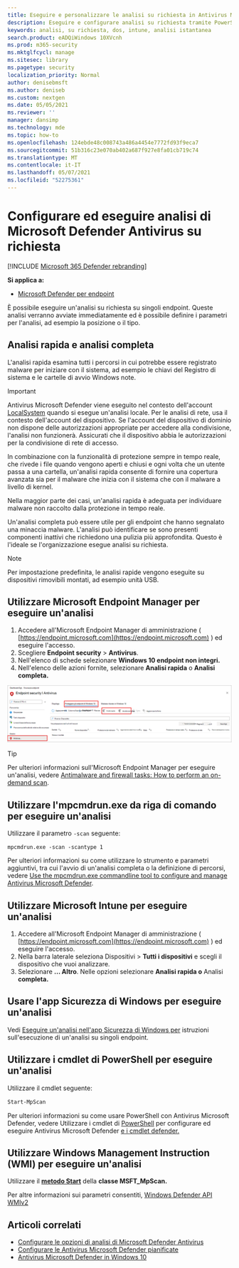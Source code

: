```yaml
---
title: Eseguire e personalizzare le analisi su richiesta in Antivirus Microsoft Defender
description: Eseguire e configurare analisi su richiesta tramite PowerShell, Windows Management Instrumentation o singolarmente sugli endpoint con l'app Sicurezza di Windows
keywords: analisi, su richiesta, dos, intune, analisi istantanea
search.product: eADQiWindows 10XVcnh
ms.prod: m365-security
ms.mktglfcycl: manage
ms.sitesec: library
ms.pagetype: security
localization_priority: Normal
author: denisebmsft
ms.author: deniseb
ms.custom: nextgen
ms.date: 05/05/2021
ms.reviewer: ''
manager: dansimp
ms.technology: mde
ms.topic: how-to
ms.openlocfilehash: 124ebde48c008743a486a4454e7772fd93f9eca7
ms.sourcegitcommit: 51b316c23e070ab402a687f927e8fa01cb719c74
ms.translationtype: MT
ms.contentlocale: it-IT
ms.lasthandoff: 05/07/2021
ms.locfileid: "52275361"
---
```

# <a name="configure-and-run-on-demand-microsoft-defender-antivirus-scans"></a>Configurare ed eseguire analisi di Microsoft Defender Antivirus su richiesta

[!INCLUDE [Microsoft 365 Defender rebranding](../../includes/microsoft-defender.md)]

**Si applica a:**

- [Microsoft Defender per endpoint](/microsoft-365/security/defender-endpoint/)

È possibile eseguire un'analisi su richiesta su singoli endpoint. Queste analisi verranno avviate immediatamente ed è possibile definire i parametri per l'analisi, ad esempio la posizione o il tipo.

## <a name="quick-scan-versus-full-scan"></a>Analisi rapida e analisi completa

L'analisi rapida esamina tutti i percorsi in cui potrebbe essere registrato malware per iniziare con il sistema, ad esempio le chiavi del Registro di sistema e le cartelle di avvio Windows note.

> [!IMPORTANT]
> Antivirus Microsoft Defender viene eseguito nel contesto dell'account [LocalSystem](/windows/win32/services/localsystem-account) quando si esegue un'analisi locale. Per le analisi di rete, usa il contesto dell'account del dispositivo. Se l'account del dispositivo di dominio non dispone delle autorizzazioni appropriate per accedere alla condivisione, l'analisi non funzionerà. Assicurati che il dispositivo abbia le autorizzazioni per la condivisione di rete di accesso.

In [](configure-real-time-protection-microsoft-defender-antivirus.md)combinazione con la funzionalità di protezione sempre in tempo reale, che rivede i file quando vengono aperti e chiusi e ogni volta che un utente passa a una cartella, un'analisi rapida consente di fornire una copertura avanzata sia per il malware che inizia con il sistema che con il malware a livello di kernel.  

Nella maggior parte dei casi, un'analisi rapida è adeguata per individuare malware non raccolto dalla protezione in tempo reale.

Un'analisi completa può essere utile per gli endpoint che hanno segnalato una minaccia malware. L'analisi può identificare se sono presenti componenti inattivi che richiedono una pulizia più approfondita. Questo è l'ideale se l'organizzazione esegue analisi su richiesta.

> [!NOTE]
> Per impostazione predefinita, le analisi rapide vengono eseguite su dispositivi rimovibili montati, ad esempio unità USB.

## <a name="use-microsoft-endpoint-manager-to-run-a-scan"></a>Utilizzare Microsoft Endpoint Manager per eseguire un'analisi

1. Accedere all'Microsoft Endpoint Manager di amministrazione ( [https://endpoint.microsoft.com](https://endpoint.microsoft.com) ) ed eseguire l'accesso.
2. Scegliere **Endpoint security**  >  **Antivirus**.
3. Nell'elenco di schede selezionare **Windows 10 endpoint non integri.**
4. Nell'elenco delle azioni fornite, selezionare **Analisi rapida** o **Analisi completa.**

[![IMAGE ](images/mem-antivirus-scan-on-demand.png)](images/mem-antivirus-scan-on-demand.png#lightbox)

> [!TIP]
> Per ulteriori informazioni sull'Microsoft Endpoint Manager per eseguire un'analisi, vedere [Antimalware and firewall tasks: How to perform an on-demand scan](/configmgr/protect/deploy-use/endpoint-antimalware-firewall#how-to-perform-an-on-demand-scan-of-computers).

## <a name="use-the-mpcmdrunexe-command-line-utility-to-run-a-scan"></a>Utilizzare l'mpcmdrun.exe da riga di comando per eseguire un'analisi

Utilizzare il parametro `-scan` seguente:

```console
mpcmdrun.exe -scan -scantype 1
```

Per ulteriori informazioni su come utilizzare lo strumento e parametri aggiuntivi, tra cui l'avvio di un'analisi completa o la definizione di percorsi, vedere [Use the mpcmdrun.exe commandline tool to configure and manage Antivirus Microsoft Defender](command-line-arguments-microsoft-defender-antivirus.md).

## <a name="use-microsoft-intune-to-run-a-scan"></a>Utilizzare Microsoft Intune per eseguire un'analisi

1. Accedere all'Microsoft Endpoint Manager di amministrazione ( [https://endpoint.microsoft.com](https://endpoint.microsoft.com) ) ed eseguire l'accesso.
2. Nella barra laterale seleziona Dispositivi > **Tutti i dispositivi** e scegli il dispositivo che vuoi analizzare.
3. Selezionare **... Altro**. Nelle opzioni selezionare **Analisi rapida o** Analisi **completa.**

## <a name="use-the-windows-security-app-to-run-a-scan"></a>Usare l'app Sicurezza di Windows per eseguire un'analisi

Vedi [Eseguire un'analisi nell'app Sicurezza di Windows per](microsoft-defender-security-center-antivirus.md) istruzioni sull'esecuzione di un'analisi su singoli endpoint.

## <a name="use-powershell-cmdlets-to-run-a-scan"></a>Utilizzare i cmdlet di PowerShell per eseguire un'analisi

Utilizzare il cmdlet seguente:

```PowerShell
Start-MpScan
```

Per ulteriori informazioni su come usare PowerShell con Antivirus Microsoft Defender, vedere Utilizzare i cmdlet di [PowerShell](use-powershell-cmdlets-microsoft-defender-antivirus.md) per configurare ed eseguire Antivirus Microsoft Defender [e i cmdlet defender.](/powershell/module/defender/)

## <a name="use-windows-management-instruction-wmi-to-run-a-scan"></a>Utilizzare Windows Management Instruction (WMI) per eseguire un'analisi

Utilizzare il [ **metodo Start**](/previous-versions/windows/desktop/defender/start-msft-mpscan) della **classe MSFT_MpScan.**

Per altre informazioni sui parametri consentiti, [Windows Defender API WMIv2](/previous-versions/windows/desktop/defender/windows-defender-wmiv2-apis-portal)

## <a name="related-articles"></a>Articoli correlati

- [Configurare le opzioni di analisi di Microsoft Defender Antivirus](configure-advanced-scan-types-microsoft-defender-antivirus.md)
- [Configurare le Antivirus Microsoft Defender pianificate](scheduled-catch-up-scans-microsoft-defender-antivirus.md)
- [Antivirus Microsoft Defender in Windows 10](microsoft-defender-antivirus-in-windows-10.md)